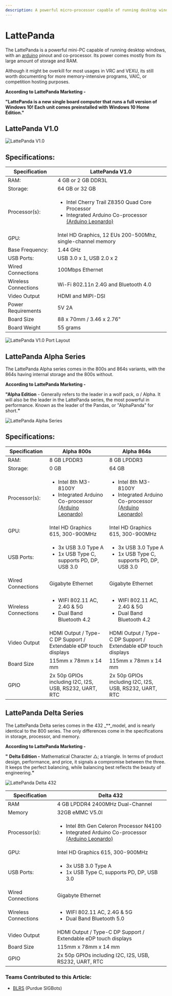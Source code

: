 ```yaml
---
description: A powerful micro-processor capable of running desktop windows.
---
```


# LattePanda

The LattePanda is a powerful mini-PC capable of running desktop windows, with an [arduino](arduino.md) pinout and co-processor. Its power comes mostly from its large amount of storage and RAM.

Although it might be overkill for most usages in VRC and VEXU, its still worth documenting for more memory-intensive programs, VAIC, or competition hosting purposes.

**According to LattePanda Marketing -**

**"LattePanda is a new single board computer that runs a full version of Windows 10! Each unit comes preinstalled with Windows 10 Home Edition."**

## LattePanda V1.0

![LattePanda V1.0](<../../../.gitbook/assets/image (1).png>)

## **Specifications:**

| Specification        | LattePanda V1.0                                                                                                                                                     |
| -------------------- | ------------------------------------------------------------------------------------------------------------------------------------------------------------------- |
| RAM:                 | 4 GB or 2 GB DDR3L                                                                                                                                                  |
| Storage:             | 64 GB or 32 GB                                                                                                                                                      |
| Processor(s):        | <ul><li>Intel Cherry Trail Z8350 Quad Core Processor</li><li>Integrated Arduino Co-processor <a href="arduino.md#arduino-leonardo">(Arduino Leonardo)</a></li></ul> |
| GPU:                 | Intel HD Graphics, 12 EUs 200-500Mhz, single-channel memory                                                                                                         |
| Base Frequency:      | 1.44 GHz                                                                                                                                                            |
| USB Ports:           | USB 3.0 x 1, USB 2.0 x 2                                                                                                                                            |
| Wired Connections    | 100Mbps Ethernet                                                                                                                                                    |
| Wireless Connections | Wi-Fi 802.11n 2.4G and Bluetooth 4.0                                                                                                                                |
| Video Output         | HDMI and MIPI-DSI                                                                                                                                                   |
| Power Requirements   | 5V 2A                                                                                                                                                               |
| Board Size           | 88 x 70mm / 3.46 x 2.76"                                                                                                                                            |
| Board Weight         | 55 grams                                                                                                                                                            |

![LattePanda V1.0 Port Layout](<../../../.gitbook/assets/image (3).png>)

## LattePanda Alpha Series

The LattePanda Alpha series comes in the 800s and 864s variants, with the 864s having internal storage and the 800s without.

**According to LattePanda Marketing -**

**"Alpha Edition** - Generally refers to the leader in a wolf pack, α / Alpha. It will also be the leader in the LattePanda series, the most powerful in performance. Known as the leader of the Pandas, or "AlphaPanda" for short.**"**

![LattePanda Alpha Series](<../../../.gitbook/assets/image (11).png>)

## **Specifications:**

| Specification        |  **Alpha 800s**                                                                                                                           | Alpha 864s                                                                                                                                |
| -------------------- | ----------------------------------------------------------------------------------------------------------------------------------------- | ----------------------------------------------------------------------------------------------------------------------------------------- |
| RAM:                 | 8 GB LPDDR3                                                                                                                               | 8 GB LPDDR3                                                                                                                               |
| Storage:             | 0 GB                                                                                                                                      | 64 GB                                                                                                                                     |
| Processor(s):        | <ul><li>Intel 8th M3-8100Y</li><li>Integrated Arduino Co-processor <a href="arduino.md#arduino-leonardo">(Arduino Leonardo)</a></li></ul> | <ul><li>Intel 8th M3-8100Y</li><li>Integrated Arduino Co-processor <a href="arduino.md#arduino-leonardo">(Arduino Leonardo)</a></li></ul> |
| GPU:                 | Intel HD Graphics 615, 300-900MHz                                                                                                         | Intel HD Graphics 615, 300-900MHz                                                                                                         |
| USB Ports:           | <ul><li>3x USB 3.0 Type A</li><li>1x USB Type C, supports PD, DP, USB 3.0</li></ul>                                                       | <ul><li>3x USB 3.0 Type A</li><li>1x USB Type C, supports PD, DP, USB 3.0</li></ul>                                                       |
| Wired Connections    | Gigabyte Ethernet                                                                                                                         | Gigabyte Ethernet                                                                                                                         |
| Wireless Connections | <ul><li>WIFI 802.11 AC, 2.4G &#x26; 5G</li><li>Dual Band Bluetooth 4.2</li></ul>                                                          | <ul><li>WIFI 802.11 AC, 2.4G &#x26; 5G</li><li>Dual Band Bluetooth 4.2</li></ul>                                                          |
| Video Output         | HDMI Output / Type-C DP Support / Extendable eDP touch displays                                                                           | HDMI Output / Type-C DP Support / Extendable eDP touch displays                                                                           |
| Board Size           | 115mm x 78mm x 14 mm                                                                                                                      | 115mm x 78mm x 14 mm                                                                                                                      |
| GPIO                 | 2x 50p GPIOs including I2C, I2S, USB, RS232, UART, RTC                                                                                    | 2x 50p GPIOs including I2C, I2S, USB, RS232, UART, RTC                                                                                    |

## LattePanda Delta Series

The LattePanda Delta series comes in the 432 \_\*\*\_model, and is nearly identical to the 800 series. The only differences come in the specifications in storage, processor, and memory.

**According to LattePanda Marketing -**

**"** **Delta Edition -** Mathematical Character △; a triangle. In terms of product design, performance, and price, it signals a compromise between the three. It keeps the perfect balancing, while balancing best reflects the beauty of engineering.**"**

![LattePanda Delta 432](<../../../.gitbook/assets/image (10).png>)

| Specification        |  **Delta 432**                                                                                                                                               |
| -------------------- | ------------------------------------------------------------------------------------------------------------------------------------------------------------ |
| RAM                  | 4 GB LPDDR4 2400MHz Dual-Channel                                                                                                                             |
| Memory               | 32GB eMMC V5.0l                                                                                                                                              |
| Processor(s):        | <ul><li>Intel 8th Gen Celeron Processor N4100</li><li>Integrated Arduino Co-processor <a href="arduino.md#arduino-leonardo">(Arduino Leonardo)</a></li></ul> |
| GPU:                 | Intel HD Graphics 615, 300-900MHz                                                                                                                            |
| USB Ports:           | <ul><li>3x USB 3.0 Type A</li><li>1x USB Type C, supports PD, DP, USB 3.0</li></ul>                                                                          |
| Wired Connections    | Gigabyte Ethernet                                                                                                                                            |
| Wireless Connections | <ul><li>WIFI 802.11 AC, 2.4G &#x26; 5G</li><li>Dual Band Bluetooth 5.0</li></ul>                                                                             |
| Video Output         | HDMI Output / Type-C DP Support / Extendable eDP touch displays                                                                                              |
| Board Size           | 115mm x 78mm x 14 mm                                                                                                                                         |
| GPIO                 | 2x 50p GPIOs including I2C, I2S, USB, RS232, UART, RTC                                                                                                       |

### Teams Contributed to this Article:

* [BLRS](https://purduesigbots.com/) (Purdue SIGBots)
